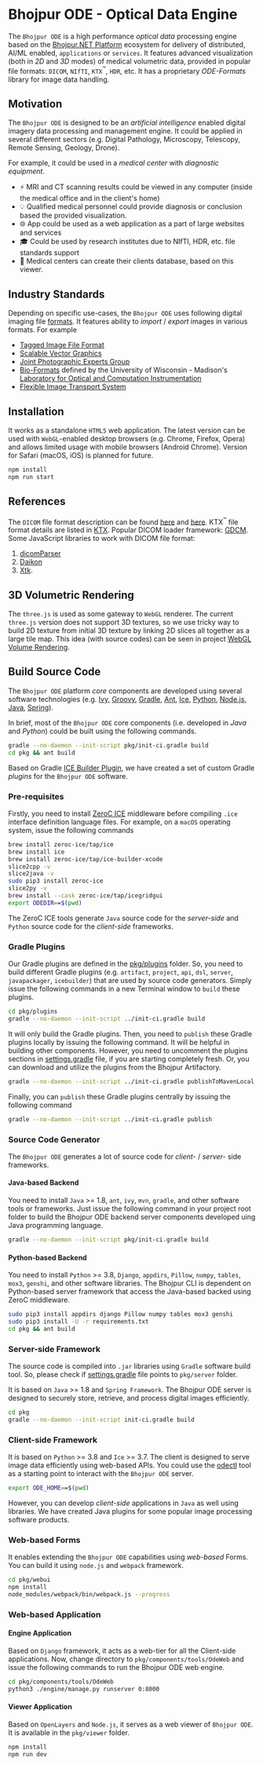# Bhojpur ODE - Optical Data Engine

The `Bhojpur ODE` is a high performance *optical data* processing engine based on
the [Bhojpur.NET Platform](https://github.com/bhojpur/platform) ecosystem for
delivery of distributed, AI/ML enabled, `applications` or `services`. It features
advanced visualization (both in *2D* and *3D* modes) of medical volumetric data,
provided in popular file formats: `DICOM`, `NIfTI`, `KTX`<sup>™</sup>, `HDR`, etc.
It has a proprietary *ODE-Formats* library for image data handling.

## Motivation

The `Bhojpur ODE` is designed to be an *artificial intelligence* enabled digital
imagery data processing and management engine. It could be applied in several
different sectors (e.g. Digital Pathology, Microscopy, Telescopy, Remote Sensing,
Geology, Drone).

For example, it could be used in a *medical center* with *diagnostic equipment*.

- ⚡️ MRI and CT scanning results could be viewed in any computer (inside the medical
office and in the client's home)
- 💡 Qualified medical personnel could provide diagnosis or conclusion based  the
provided visualization.
- :globe_with_meridians: App could be used as a web application as a part of large
websites and services
- :mortar_board: Could be used by research institutes due to NIfTI, HDR, etc. file
standards support
- :hospital: Medical centers can create their clients database, based on this viewer.

## Industry Standards

Depending on specific use-cases, the `Bhojpur ODE` uses following digital imaging
file [formats](./pkg/formats/). It features ability to *import* / *export* images
in various formats. For example

- [Tagged Image File Format](https://docs.fileformat.com/image/tiff/)
- [Scalable Vector Graphics](https://www.w3.org/TR/SVG2/)
- [Joint Photographic Experts Group](https://jpeg.org/)
- [Bio-Formats](https://eliceirilab.org/software/bio-formats/) defined by the University of Wisconsin - Madison's [Laboratory for Optical and Computation Instrumentation](https://eliceirilab.org/)
- [Flexible Image Transport System](https://fits.gsfc.nasa.gov/)

## Installation

It works as a standalone `HTML5` web application. The latest version can be used with
`WebGL`-enabled desktop browsers (e.g. Chrome, Firefox, Opera) and allows limited usage
with mobile browsers (Android Chrome). Version for Safari (macOS, iOS) is planned for
future.

```bash
npm install
npm run start
```

## References

The `DICOM` file format description can be found [here](http://dicom.nema.org/standard.html)
and [here](https://www.leadtools.com/sdk/medical/dicom-spec). KTX<sup>™</sup> file format
details are listed in [KTX](https://www.khronos.org/registry/KTX/specs/1.0/ktxspec_v1.html).
Popular DICOM loader framework: [GDCM](https://sourceforge.net/projects/gdcm/).
Some JavaScript libraries to work with DICOM file format:

1. [dicomParser](https://github.com/chafey/dicomParser)
2. [Daikon](https://github.com/rii-mango/Daikon)
3. [Xtk](https://github.com/xtk/X#readme).

## 3D Volumetric Rendering

The `three.js` is used as some gateway to `WebGL` renderer. The current `three.js` version does
not support 3D textures, so we use tricky way to build 2D texture from initial 3D texture by
linking 2D slices all together as a large tile map. This idea (with source codes) can be seen
in project [WebGL Volume Rendering](https://github.com/lebarba/WebGLVolumeRendering).

## Build Source Code

The `Bhojpur ODE` platform *core* components are developed using several software technologies
(e.g. [Ivy](https://ant.apache.org/ivy/), [Groovy](https://groovy-lang.org), [Gradle](https://gradle.org),
[Ant](https://ant.apache.org/), [Ice](https://zeroc.com/products/ice), [Python](https://www.python.org),
[Node.js](https://nodejs.org), [Java](https://www.java.com), [Spring](https://spring.io)).

In brief, most of the `Bhojpur ODE` core components (i.e. developed in *Java* and *Python*)
could be built using the following commands.

```bash
gradle --no-daemon --init-script pkg/init-ci.gradle build
cd pkg && ant build
```

Based on Gradle [ICE Builder Plugin](https://github.com/zeroc-ice/ice-builder-gradle),
we have created a set of custom Gradle *plugins* for the `Bhojpur ODE` software.

### Pre-requisites

Firstly, you need to install [ZeroC ICE](https://doc.zeroc.com/ice/) middleware before
compiling `.ice` interface definition language files. For example, on a `macOS`
operating system, issue the following commands

```bash
brew install zeroc-ice/tap/ice
brew install ice
brew install zeroc-ice/tap/ice-builder-xcode
slice2cpp -v
slice2java -v
sudo pip3 install zeroc-ice
slice2py -v
brew install --cask zeroc-ice/tap/icegridgui
export ODEDIR==$(pwd)
```

The ZeroC ICE tools generate `Java` source code for the *server-side* and `Python`
source code for the *client-side* frameworks.

### Gradle Plugins

Our Gradle plugins are defined in the [pkg/plugins](./pkg/plugins/) folder. So, you need
to build different Gradle plugins (e.g. `artifact`, `project`, `api`, `dsl`, `server`,
`javapackager`, `icebuilder`) that are used by source code generators. Simply issue the
following commands in a new Terminal window to `build` these plugins.

```bash
cd pkg/plugins
gradle --no-daemon --init-script ../init-ci.gradle build
```

It will only build the Gradle plugins. Then, you need to `publish` these Gradle plugins
locally by issuing the following command. It will be helpful in building other components.
However, you need to uncomment the plugins sections in [settings.gradle](./settings.gradle)
file, if you are starting completely fresh. Or, you can download and utilize the plugins
from the Bhojpur Artifactory.

```bash
gradle --no-daemon --init-script ../init-ci.gradle publishToMavenLocal
```

Finally, you can `publish` these Gradle plugins centrally by issuing the following command

```bash
gradle --no-daemon --init-script ../init-ci.gradle publish
```

### Source Code Generator

The `Bhojpur ODE` generates a lot of source code for *client-* / *server-* side frameworks.

#### Java-based Backend

You need to install `Java` >= 1.8, `ant`, `ivy`, `mvn`, `gradle`, and other software tools
or frameworks. Just issue the following command in your project root folder to build the
Bhojpur ODE backend server components developed uing Java programming language.

```bash
gradle --no-daemon --init-script pkg/init-ci.gradle build
```

#### Python-based Backend

You need to install `Python` >= 3.8, `Django`, `appdirs`, `Pillow`, `numpy`, `tables`,
`mox3`, `genshi`, and other software libraries. The Bhojpur CLI is dependent on
Python-based server framework that access the Java-based backed using ZeroC middleware.

```bash
sudo pip3 install appdirs django Pillow numpy tables mox3 genshi
sudo pip3 install -U -r requirements.txt
cd pkg && ant build
```

### Server-side Framework

The source code is compiled into `.jar` libraries using `Gradle` software build tool. So,
please check if [settings.gradle](./settings.gradle) file points to `pkg/server` folder.

It is based on `Java` >= 1.8 and `Spring Framework`. The Bhojpur ODE server is designed
to securely store, retrieve, and process digital images efficiently.

```bash
cd pkg
gradle --no-daemon --init-script init-ci.gradle build
```

### Client-side Framework

It is based on `Python` >= 3.8 and `Ice` >= 3.7. The client is designed to serve image
data efficiently using web-based APIs. You could use the [odectl](/cmd/odectl) tool as
a starting point to interact with the `Bhojpur ODE` server.

```bash
export ODE_HOME==$(pwd)
```

However, you can develop *client-side* applications in `Java` as well using libraries.
We have created Java plugins for some popular image processing software products.

### Web-based Forms

It enables extending the `Bhojpur ODE` capabilities using *web-based* Forms. You can
build it using `node.js` and `webpack` framework.

```bash
cd pkg/webui
npm install
node_modules/webpack/bin/webpack.js --progress
```

### Web-based Application

#### Engine Application

Based on `Django` framework, it acts as a web-tier for all the Client-side applications.
Now, change directory to `pkg/components/tools/OdeWeb` and issue the following commands
to run the Bhojpur ODE web engine.

```bash
cd pkg/components/tools/OdeWeb
python3 ./engine/manage.py runserver 0:8000
```

#### Viewer Application

Based on `OpenLayers` and `Node.js`, it serves as a web viewer of `Bhojpur ODE`. It is
available in the `pkg/viewer` folder.

```bash
npm install
npm run dev
```
